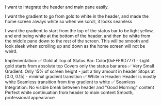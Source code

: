 I want to integrate the header and main pane easily.

I want the gradient to go from gold to white in the header, and made the home screen always white so when we scroll, it looks seamless

I want the gradient to start from the top of the status bar to be light yellow, and end being white at the bottom of the header, and then be white from the middle pane down to the rest of the screen. This will be smooth and look sleek when scrolling up and down as the home screen will not be weird. 

Implementation:
✅ Gold at Top of Status Bar:
Color(0xFFF8D777) - Light gold starts from absolute top
Covers only the status bar area
✅ Very Small Gradient:
Only 15% of screen height - just a tiny amount in header
Stops at [0.0, 0.15] - minimal gradient transition
✅ White in Header:
Header is mostly white
Seamless transition from tiny gradient to white
✅ Seamless Integration:
No visible break between header and "Good Morning" content
Perfect white continuation from header to main content
Smooth, professional appearance